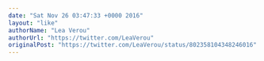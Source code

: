 ```yaml
---
date: "Sat Nov 26 03:47:33 +0000 2016"
layout: "like"
authorName: "Lea Verou"
authorUrl: "https://twitter.com/LeaVerou"
originalPost: "https://twitter.com/LeaVerou/status/802358104348246016"
---
```

